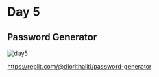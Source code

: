 # Day 5



## Password Generator

![day5](https://github.com/diorithaliti/Python/assets/74361197/c858199e-0460-4ca0-9264-89cd56c06d62)

https://replit.com/@diorithaliti/password-generator


